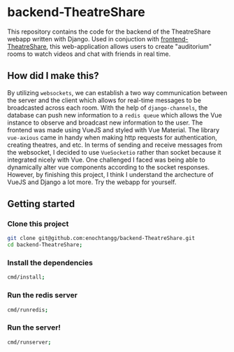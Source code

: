 # backend-TheatreShare

This repository contains the code for the backend of the TheatreShare webapp written with Django. 
Used in conjuction with [frontend-TheatreShare](https://github.com/enochtangg/frontend-TheatreShare), 
this web-application allows users to create "auditorium" rooms to watch videos and chat with friends in real time.

## How did I make this?

By utilizing `websockets`, we can establish a two way communication between the server and the client which
allows for real-time messages to be broadcasted across each room. With the help of `django-channels`, the database
can push new information to a `redis queue` which allows the Vue instance to observe and broadcast new information 
to the user. The frontend was made using VueJS and styled with Vue Material. The library `vue-axious` came in handy when making http requests for authentication, creating theatres, and etc. In terms of sending and receive messages from the websocket, I decided to use `VueSocketio` rather than socket because it integrated nicely with Vue. One challenged I
faced was being able to dynamically alter vue components according to the socket responses. However, by finishing this project, I think I understand the archecture of VueJS and Django a lot more. Try the webapp for yourself.

## Getting started

### Clone this project

```bash
git clone git@github.com:enochtangg/backend-TheatreShare.git
cd backend-TheatreShare;
```

### Install the dependencies

```bash
cmd/install;
```

### Run the redis server

```bash
cmd/runredis;
```

### Run the server!

```bash
cmd/runserver;
```
